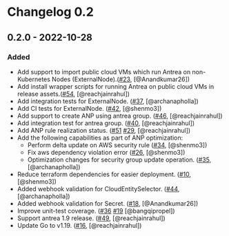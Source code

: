 # Changelog 0.2

## 0.2.0 - 2022-10-28

### Added

- Add support to import public cloud VMs which run Antrea on non-Kubernetes Nodes (ExternalNode).([#23](https://github.com/antrea-io/nephe/pull/23), [@Anandkumar26])
- Add install wrapper scripts for running Antrea on public cloud VMs in release assets.([#54](https://github.com/antrea-io/nephe/pull/54), [@reachjainrahul])
- Add integration tests for ExternalNode. ([#37](https://github.com/antrea-io/nephe/pull/37), [@archanapholla])
- Add CI tests for ExternalNode. ([#42](https://github.com/antrea-io/nephe/pull/42), [@shenmo3])
- Add support to create ANP using antrea group. ([#46](https://github.com/antrea-io/nephe/pull/46), [@reachjainrahul])
- Add integration test for antrea group. ([#40](https://github.com/antrea-io/nephe/pull/40), [@reachjainrahul])
- Add ANP rule realization status. ([#51](https://github.com/antrea-io/nephe/pull/51) [#29](https://github.com/antrea-io/nephe/pull/29), [@reachjainrahul])
- Add the following capabilities as part of ANP optimization:
  * Perform delta update on AWS security rule ([#34](https://github.com/antrea-io/nephe/pull/34), [@shenmo3])
  * Fix aws dependency violation error ([#26](https://github.com/antrea-io/nephe/pull/26), [@shenmo3])
  * Optimization changes for security group update operation. ([#35](https://github.com/antrea-io/nephe/pull/35), [@archanapholla])
- Reduce terraform dependencies for easier deployment. ([#10](https://github.com/antrea-io/nephe/pull/10), [@shenmo3])
- Added webhook validation for CloudEntitySelector. ([#44](https://github.com/antrea-io/nephe/pull/44), [@archanapholla])
- Added webhook validation for Secret. ([#18](https://github.com/antrea-io/nephe/pull/18), [@Anandkumar26])
- Improve unit-test coverage. ([#36](https://github.com/antrea-io/nephe/pull/36) [#19](https://github.com/antrea-io/nephe/pull/19) [@bangqipropel])
- Support antrea 1.9 release. ([#49](https://github.com/antrea-io/nephe/pull/49), [@reachjainrahul])
- Update Go to v1.19. ([#16](https://github.com/antrea-io/nephe/pull/16), [@reachjainrahul])